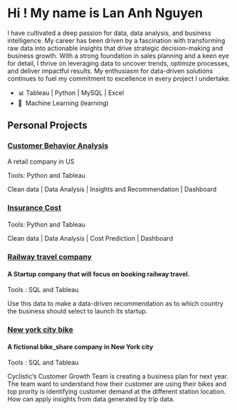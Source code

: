 Hi ! My name is Lan Anh Nguyen
======================================================================================================================================


I have cultivated a deep passion for data, data analysis, and business intelligence. My career has been driven by a fascination with transforming raw data into actionable insights that drive strategic decision-making and business growth. With a strong foundation in sales planning and a keen eye for detail, I thrive on leveraging data to uncover trends, optimize processes, and deliver impactful results. My enthusiasm for data-driven solutions continues to fuel my commitment to excellence in every project I undertake.

* 📊 Tableau | Python | MySQL | Excel
* 🧠  Machine Learning (learning)

## Personal Projects

### [Customer Behavior Analysis](https://github.com/la2n2h/A-Behavioral-Analysis-of-Customer-Spending)
A retail company in US

Tools: Python and Tableau

Clean data | Data Analysis | Insights and Recommendation | Dashboard

### [Insurance Cost](https://github.com/la2n2h/Insurance-Cost-Analysis)
####

Tools: Python and Tableau

Clean data | Data Analysis | Cost Prediction | Dashboard

### [Railway travel company ](https://github.com/la2n2h/Railway-Travel-Company/blob/main/README.md)
#### A Startup company that will focus on booking railway travel.

Tools : SQL and Tableau

Use this data to make a data-driven recommendation as to which country the business should select to launch its startup.

### [New york city bike ](https://github.com/la2n2h/new-york-city-bike/blob/main/README.md)
#### A fictional bike_share company in New York city

Tools : SQL and Tableau

Cyclistic’s Customer Growth Team is creating a business plan for next year. The team want to understand how their customer are using their bikes and top prority is identifying customer demand at the different station location. How can apply insights from data generated by trip data.
